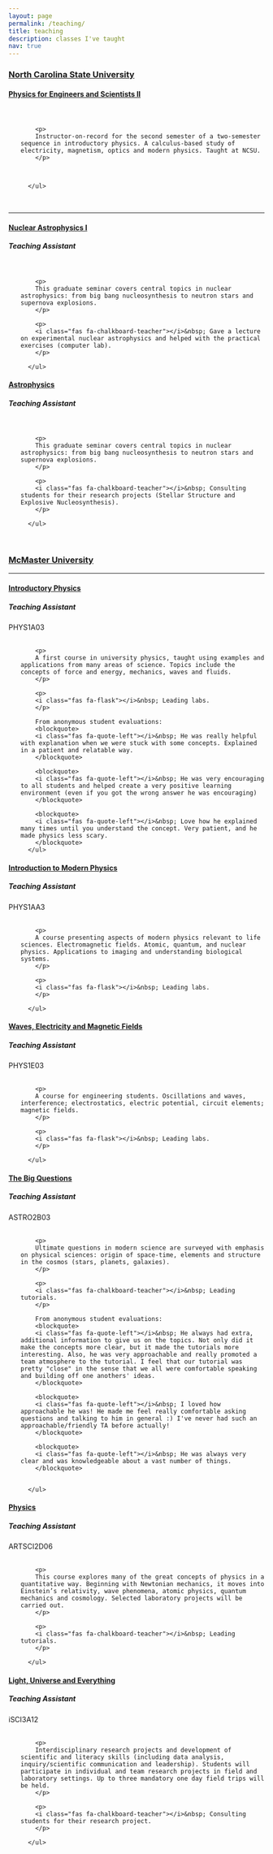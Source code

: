 ```yaml
---
layout: page
permalink: /teaching/
title: teaching
description: classes I've taught
nav: true
---
```

### [North Carolina State University ](https://physics.sciences.ncsu.edu/)


<div class="card mt-3">
  <div class="p-3">
    <div class="row">
      <div class="col-sm-10">
        <h4 class="card-title"><a href="{{ site.baseurl }}/teaching/rPY208" target="_blank" rel="noopener noreferrer">Physics for Engineers and
Scientists II</a></h4>
        <h5 class="card-subtitle font-italic"></h5>
      </div>
      <div class="col-sm-2 text-sm-right">
      </div>
    </div>
    <br>
    <ul class="card-text font-weight-light list-group list-group-flush">

        <p>
        Instructor-on-record for the second semester of a two-semester sequence in introductory physics. A calculus-based study of electricity, magnetism, optics and modern physics. Taught at NCSU.
        </p>

        

      </ul>
</div>
</div>
<br>


---

<div class="card mt-3">
  <div class="p-3">
    <div class="row">
      <div class="col-sm-10">
        <h4 class="card-title"><a href="https://moodle.tu-darmstadt.de/course/info.php?id=29042" target="_blank" rel="noopener noreferrer">Nuclear Astrophysics I</a></h4>
        <h5 class="card-subtitle font-italic">Teaching Assistant</h5>
      </div>
    </div>
    <br>
    <ul class="card-text font-weight-light list-group list-group-flush">

        <p>
        This graduate seminar covers central topics in nuclear astrophysics: from big bang nucleosynthesis to neutron stars and supernova explosions.
        </p>

        <p>
        <i class="fas fa-chalkboard-teacher"></i>&nbsp; Gave a lecture on experimental nuclear astrophysics and helped with the practical exercises (computer lab).
        </p>

      </ul>
</div>
</div>


<div class="card mt-3">
  <div class="p-3">
    <div class="row">
      <div class="col-sm-10">
        <h4 class="card-title"><a href="https://moodle.tu-darmstadt.de/course/info.php?id=21080" target="_blank" rel="noopener noreferrer">Astrophysics</a></h4>
        <h5 class="card-subtitle font-italic">Teaching Assistant</h5>
      </div>
    </div>
    <br>
    <ul class="card-text font-weight-light list-group list-group-flush">

        <p>
        This graduate seminar covers central topics in nuclear astrophysics: from big bang nucleosynthesis to neutron stars and supernova explosions.
        </p>

        <p>
        <i class="fas fa-chalkboard-teacher"></i>&nbsp; Consulting students for their research projects (Stellar Structure and Explosive Nucleosynthesis).
        </p>

      </ul>
</div>
</div>



<br>



### [McMaster University](https://www.physics.mcmaster.ca/)

---


<div class="card mt-3">
  <div class="p-3">
    <div class="row">
      <div class="col-sm-10">
        <h4 class="card-title"><a href="http://academiccalendars.romcmaster.ca/preview_course_nopop.php?catoid=13&coid=101479" target="_blank" rel="noopener noreferrer">Introductory Physics</a></h4>
        <h5 class="card-subtitle font-italic">Teaching Assistant</h5>
      </div>
      <div class="col-sm-2 text-sm-right">
        <abbr class="badge" style='background-color: var(--global-theme-color);'>
          PHYS1A03
        </abbr>
      </div>
    </div>
    <br>
    <ul class="card-text font-weight-light list-group list-group-flush">

        <p>
        A first course in university physics, taught using examples and applications from many areas of science. Topics include the concepts of force and energy, mechanics, waves and fluids.
        </p>

        <p>
        <i class="fas fa-flask"></i>&nbsp; Leading labs.
        </p>

        From anonymous student evaluations:
        <blockquote>
        <i class="fas fa-quote-left"></i>&nbsp; He was really helpful with explanation when we were stuck with some concepts. Explained in a patient and relatable way.
        </blockquote>

        <blockquote>
        <i class="fas fa-quote-left"></i>&nbsp; He was very encouraging to all students and helped create a very positive learning environment (even if you got the wrong answer he was encouraging)
        </blockquote>

        <blockquote>
        <i class="fas fa-quote-left"></i>&nbsp; Love how he explained many times until you understand the concept. Very patient, and he made physics less scary.
        </blockquote>
      </ul>
</div>
</div>

<div class="card mt-3">
  <div class="p-3">
    <div class="row">
      <div class="col-sm-10">
        <h4 class="card-title"><a href="http://academiccalendars.romcmaster.ca/preview_course_nopop.php?catoid=13&coid=101480" target="_blank" rel="noopener noreferrer">Introduction to Modern Physics</a></h4>
        <h5 class="card-subtitle font-italic">Teaching Assistant</h5>
      </div>
      <div class="col-sm-2 text-sm-right">
        <abbr class="badge" style='background-color: var(--global-theme-color);'>
          PHYS1AA3
        </abbr>
      </div>
    </div>
    <br>
    <ul class="card-text font-weight-light list-group list-group-flush">

        <p>
        A course presenting aspects of modern physics relevant to life sciences. Electromagnetic fields. Atomic, quantum, and nuclear physics. Applications to imaging and understanding biological systems.
        </p>

        <p>
        <i class="fas fa-flask"></i>&nbsp; Leading labs.
        </p>

      </ul>
</div>
</div>

<div class="card mt-3">
  <div class="p-3">
    <div class="row">
      <div class="col-sm-10">
        <h4 class="card-title"><a href="http://academiccalendars.romcmaster.ca/preview_course_nopop.php?catoid=7&coid=36162" target="_blank" rel="noopener noreferrer">Waves, Electricity and Magnetic Fields</a></h4>
        <h5 class="card-subtitle font-italic">Teaching Assistant</h5>
      </div>
      <div class="col-sm-2 text-sm-right">
        <abbr class="badge" style='background-color: var(--global-theme-color);'>
          PHYS1E03
        </abbr>
      </div>
    </div>
    <br>
    <ul class="card-text font-weight-light list-group list-group-flush">

        <p>
        A course for engineering students. Oscillations and waves, interference; electrostatics, electric potential, circuit elements; magnetic fields.
        </p>

        <p>
        <i class="fas fa-flask"></i>&nbsp; Leading labs.
        </p>

      </ul>
</div>
</div>

<div class="card mt-3">
  <div class="p-3">
    <div class="row">
      <div class="col-sm-10">
        <h4 class="card-title"><a href="https://academiccalendars.romcmaster.ca/preview_course_nopop.php?catoid=41&coid=214717" target="_blank" rel="noopener noreferrer">The Big Questions</a></h4>
        <h5 class="card-subtitle font-italic">Teaching Assistant</h5>
      </div>
      <div class="col-sm-2 text-sm-right">
        <abbr class="badge" style='background-color: var(--global-theme-color);'>
          ASTRO2B03
        </abbr>
      </div>
    </div>
    <br>
    <ul class="card-text font-weight-light list-group list-group-flush">

        <p>
        Ultimate questions in modern science are surveyed with emphasis on physical sciences: origin of space-time, elements and structure in the cosmos (stars, planets, galaxies).
        </p>

        <p>
        <i class="fas fa-chalkboard-teacher"></i>&nbsp; Leading tutorials.
        </p>

        From anonymous student evaluations:
        <blockquote>
        <i class="fas fa-quote-left"></i>&nbsp; He always had extra, additional information to give us on the topics. Not only did it make the concepts more clear, but it made the tutorials more interesting. Also, he was very approachable and really promoted a team atmosphere to the tutorial. I feel that our tutorial was pretty "close" in the sense that we all were comfortable speaking and building off one anothers' ideas.
        </blockquote>

        <blockquote>
        <i class="fas fa-quote-left"></i>&nbsp; I loved how approachable he was! He made me feel really comfortable asking questions and talking to him in general :) I've never had such an approachable/friendly TA before actually!
        </blockquote>

        <blockquote>
        <i class="fas fa-quote-left"></i>&nbsp; He was always very clear and was knowledgeable about a vast number of things.
        </blockquote>


      </ul>
</div>
</div>

<div class="card mt-3">
  <div class="p-3">
    <div class="row">
      <div class="col-sm-10">
        <h4 class="card-title"><a href="https://academiccalendars.romcmaster.ca/preview_course_nopop.php?catoid=38&coid=202108" target="_blank" rel="noopener noreferrer">Physics</a></h4>
        <h5 class="card-subtitle font-italic">Teaching Assistant</h5>
      </div>
      <div class="col-sm-2 abbr">
        <abbr class="badge" style='background-color: var(--global-theme-color);'>
          ARTSCI2D06
        </abbr>
      </div>
    </div>
    <br>
    <ul class="card-text font-weight-light list-group list-group-flush">

        <p>
        This course explores many of the great concepts of physics in a quantitative way. Beginning with Newtonian mechanics, it moves into Einstein’s relativity, wave phenomena, atomic physics, quantum mechanics and cosmology. Selected laboratory projects will be carried out.
        </p>

        <p>
        <i class="fas fa-chalkboard-teacher"></i>&nbsp; Leading tutorials.
        </p>

      </ul>
</div>
</div>


<div class="card mt-3">
  <div class="p-3">
    <div class="row">
      <div class="col-sm-10">
        <h4 class="card-title"><a href="https://academiccalendars.romcmaster.ca/preview_course_nopop.php?catoid=38&coid=201693" target="_blank" rel="noopener noreferrer">Light, Universe and Everything</a></h4>
        <h5 class="card-subtitle font-italic">Teaching Assistant</h5>
      </div>
      <div class="col-sm-2 text-sm-right">
        <abbr class="badge" style='background-color: var(--global-theme-color);'>
          iSCI3A12
        </abbr>
      </div>
    </div>
    <br>
    <ul class="card-text font-weight-light list-group list-group-flush">

        <p>
        Interdisciplinary research projects and development of scientific and literacy skills (including data analysis, inquiry/scientific communication and leadership). Students will participate in individual and team research projects in field and laboratory settings. Up to three mandatory one day field trips will be held.
        </p>

        <p>
        <i class="fas fa-chalkboard-teacher"></i>&nbsp; Consulting students for their research project.
        </p>

      </ul>
</div>
</div>


<!--
<div class="card mt-3">
  <div class="p-3">
    <div class="row">
      <div class="col-sm-10">
        <h4 class="card-title"><a href="{{ site.baseurl }}/teaching/reaction-networks" target="_blank" rel="noopener noreferrer">Introduction to Thermonuclear Reaction Networks</a></h4>
        <h5 class="card-subtitle font-italic">Notes</h5>
      </div>
    </div>
    <br>
    <ul class="card-text font-weight-light list-group list-group-flush">

        <p>
        A primer to thermonuclear reaction network calculations, based on a lecture to the 2nd Frontiers Summer School (May 2023)
        </p>

      </ul>
</div>
</div>
-->
